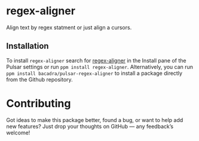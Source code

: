 # regex-aligner

Align text by regex statment or just align a cursors.

## Installation

To install `regex-aligner` search for [regex-aligner](https://web.pulsar-edit.dev/packages/regex-aligner) in the Install pane of the Pulsar settings or run `ppm install regex-aligner`. Alternatively, you can run `ppm install bacadra/pulsar-regex-aligner` to install a package directly from the Github repository.

# Contributing

Got ideas to make this package better, found a bug, or want to help add new features? Just drop your thoughts on GitHub — any feedback’s welcome!
